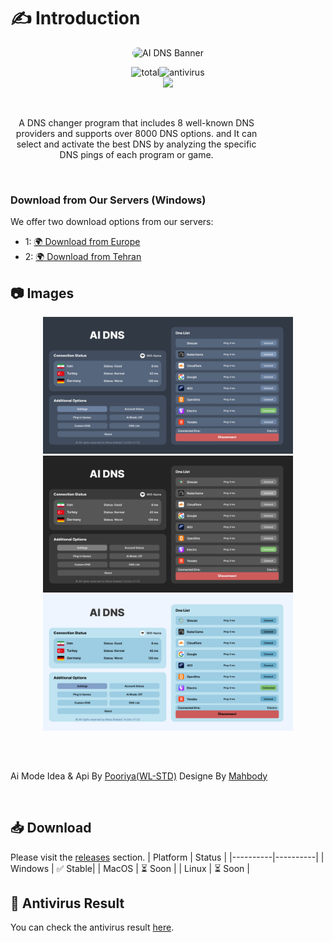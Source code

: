 # ✍ Introduction

<p align="center" style="border-radius: 20px;">
    <img src="https://wl-std.com/assets/image/banner/ai-dns-v1.7.svg" alt="AI DNS Banner" width="600" style="border-radius: 20px;">
</p>

<p align="center">
 <img src="https://img.shields.io/github/downloads/nima-globals/ai-dns/total.svg" alt="total" ><img src="https://img.shields.io/badge/antivirus-PASS-green" alt="antivirus" > <br><a href="https://daramet.com/nimaglobals"><img width=130 src="https://panel.daramet.com/static/media/daramet-coffee-donate.91915073278a21c30769.png" /></a>
</p>
<br>

<p style="width:80%;text-align:center;">
A DNS changer program that includes 8 well-known DNS providers and supports over 8000 DNS options.
and It can select and activate the best DNS by analyzing the specific DNS pings of each program or game.
</p>
<br>

###  Download from Our Servers (Windows)

We offer two download options from our servers:

- 1: [🌍 Download from Europe](https://dl1.wl-std.com/AI%20DNS.exe) <br>
- 2: [🌍 Download from Tehran](https://dl2.wl-std.com/AI%20DNS.exe)

## 📷 Images

<p align="center">
<img src="https://raw.githubusercontent.com/nima-globals/ai-dns/main/assets/ai-dns-dark-blue-v1.7.jpg" alt="Ai Mode" width="400">
<img src="https://raw.githubusercontent.com/nima-globals/ai-dns/main/assets/ai-dns-dark-v1.7.jpg" alt="Ai Mode" width="400">
<img src="https://raw.githubusercontent.com/nima-globals/ai-dns/main/assets/ai-dns-light-v1.7.jpg" alt="Ai Mode" width="400">
</p>


<br>

##           

Ai Mode Idea & Api By [Pooriya(WL-STD)](https://pooriya.wl-std.com)
Designe By [Mahbody](https://mahbody.ir/)

<br>

## 📥 Download

Please visit the [releases](https://github.com/nima-globals/ai-dns/releases) section.
| Platform | Status |
|----------|----------|
| Windows | ✅ Stable|
| MacOS | ⏳ Soon |
| Linux | ⏳ Soon |

## 🦠 Antivirus Result

You can check the antivirus result [here](https://www.virustotal.com/gui/file/5a2ce805675bec937ebfadf89f0694b1f61d693f89f8486cb1affac208c24a4e?nocache=1).
